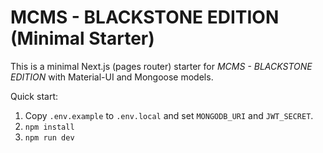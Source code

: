 # MCMS - BLACKSTONE EDITION (Minimal Starter)

This is a minimal Next.js (pages router) starter for *MCMS - BLACKSTONE EDITION* with Material-UI and Mongoose models.

Quick start:
1. Copy `.env.example` to `.env.local` and set `MONGODB_URI` and `JWT_SECRET`.
2. `npm install`
3. `npm run dev`
